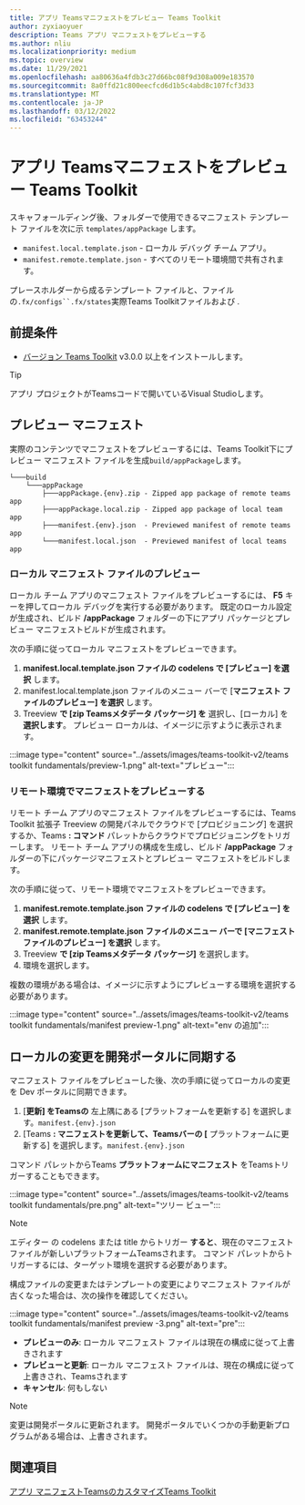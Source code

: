 ```yaml
---
title: アプリ Teamsマニフェストをプレビュー Teams Toolkit
author: zyxiaoyuer
description: Teams アプリ マニフェストをプレビューする
ms.author: nliu
ms.localizationpriority: medium
ms.topic: overview
ms.date: 11/29/2021
ms.openlocfilehash: aa80636a4fdb3c27d66bc08f9d308a009e183570
ms.sourcegitcommit: 8a0ffd21c800eecfcd6d1b5c4abd8c107fcf3d33
ms.translationtype: MT
ms.contentlocale: ja-JP
ms.lasthandoff: 03/12/2022
ms.locfileid: "63453244"
---
```

# <a name="preview-teams-app-manifest-in-teams-toolkit"></a>アプリ Teamsマニフェストをプレビュー Teams Toolkit

スキャフォールディング後、フォルダーで使用できるマニフェスト テンプレート ファイルを次に示 `templates/appPackage` します。

* `manifest.local.template.json` - ローカル デバッグ チーム アプリ。
* `manifest.remote.template.json` - すべてのリモート環境間で共有されます。

プレースホルダーから成るテンプレート ファイルと、ファイルの`.fx/configs``.fx/states`実際Teams Toolkitファイルおよび .

## <a name="prerequisite"></a>前提条件

* [バージョン Teams Toolkit](https://marketplace.visualstudio.com/items?itemName=TeamsDevApp.ms-teams-vscode-extension) v3.0.0 以上をインストールします。

> [!TIP]
> アプリ プロジェクトがTeamsコードで開いているVisual Studioします。

## <a name="preview-manifest"></a>プレビュー マニフェスト

実際のコンテンツでマニフェストをプレビューするには、Teams Toolkit下にプレビュー マニフェスト ファイルを生成`build/appPackage`します。

```text
└───build
    └───appPackage
        ├───appPackage.{env}.zip - Zipped app package of remote teams app
        ├───appPackage.local.zip - Zipped app package of local team app
        ├───manifest.{env}.json  - Previewed manifest of remote teams app
        └───manifest.local.json  - Previewed manifest of local teams app
```

### <a name="preview-local-manifest-file"></a>ローカル マニフェスト ファイルのプレビュー

ローカル チーム アプリのマニフェスト ファイルをプレビューするには、 **F5** キーを押してローカル デバッグを実行する必要があります。 既定のローカル設定が生成され、ビルド **/appPackage** フォルダーの下にアプリ パッケージとプレビュー マニフェストビルドが生成されます。

次の手順に従ってローカル マニフェストをプレビューできます。

1. **manifest.local.template.json ファイルの codelens で [プレビュー] を選択** します。
2. manifest.local.template.json ファイルのメニュー バーで [**マニフェスト ファイルのプレビュー] を選択** します。
3. Treeview **で [zip Teamsメタデータ パッケージ] を** 選択し、[ローカル] を **選択します**。
プレビュー ローカルは、イメージに示すように表示されます。

:::image type="content" source="../assets/images/teams-toolkit-v2/teams toolkit fundamentals/preview-1.png" alt-text="プレビュー":::

### <a name="preview-manifest-in-remote-environment"></a>リモート環境でマニフェストをプレビューする

リモート チーム アプリのマニフェスト ファイルをプレビューするには、Teams Toolkit 拡張子 Treeview の開発パネルでクラウドで [プロビジョニング] を選択するか、Teams **: コマンド** パレットからクラウドでプロビジョニングをトリガーします。 リモート チーム アプリの構成を生成し、ビルド **/appPackage** フォルダーの下にパッケージマニフェストとプレビュー マニフェストをビルドします。

次の手順に従って、リモート環境でマニフェストをプレビューできます。

1. **manifest.remote.template.json ファイルの codelens で [プレビュー] を選択** します。
2. **manifest.remote.template.json ファイルのメニュー バーで [マニフェスト ファイルのプレビュー] を選択** します。
3. Treeview **で [zip Teamsメタデータ パッケージ]** を選択します。
4. 環境を選択します。

複数の環境がある場合は、イメージに示すようにプレビューする環境を選択する必要があります。

:::image type="content" source="../assets/images/teams-toolkit-v2/teams toolkit fundamentals/manifest preview-1.png" alt-text="env の追加":::

## <a name="sync-local-changes-to-dev-portal"></a>ローカルの変更を開発ポータルに同期する

マニフェスト ファイルをプレビューした後、次の手順に従ってローカルの変更を Dev ポータルに同期できます。

1. [**更新] をTeamsの** 左上隅にある [プラットフォームを更新する] を選択します。`manifest.{env}.json`
2. [Teams **: マニフェストを更新して、Teamsバーの [** プラットフォームに更新する] を選択します。`manifest.{env}.json`

 コマンド パレットからTeams **プラットフォームにマニフェスト** をTeamsトリガーすることもできます。

   :::image type="content" source="../assets/images/teams-toolkit-v2/teams toolkit fundamentals/pre.png" alt-text="ツリー ビュー":::

> [!NOTE]
> エディター の codelens または title からトリガー **すると**、現在のマニフェスト ファイルが新しいプラットフォームTeamsされます。 コマンド パレットからトリガーするには、ターゲット環境を選択する必要があります。

構成ファイルの変更またはテンプレートの変更によりマニフェスト ファイルが古くなった場合は、次の操作を確認してください。

:::image type="content" source="../assets/images/teams-toolkit-v2/teams toolkit fundamentals/manifest preview -3.png" alt-text="pre":::

* **プレビューのみ**: ローカル マニフェスト ファイルは現在の構成に従って上書きされます
* **プレビューと更新**: ローカル マニフェスト ファイルは、現在の構成に従って上書きされ、Teamsされます
* **キャンセル**: 何もしない

> [!NOTE]
> 変更は開発ポータルに更新されます。 開発ポータルでいくつかの手動更新プログラムがある場合は、上書きされます。

## <a name="see-also"></a>関連項目

[アプリ マニフェストTeamsのカスタマイズTeams Toolkit](TeamsFx-manifest-customization.md)
